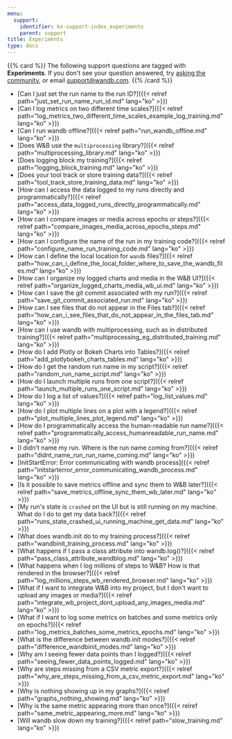 ```yaml
---
menu:
  support:
    identifier: ko-support-index_experiments
    parent: support
title: Experiments
type: docs
---
```


{{% card %}}
The following support questions are tagged with <b>Experiments</b>. If you don't see 
your question answered, try [asking the community](https://community.wandb.ai/), 
or email [support@wandb.com](mailto:support@wandb.com).
{{% /card %}}

- [Can I just set the run name to the run ID?]({{< relref path="just_set_run_name_run_id.md" lang="ko" >}})
- [Can I log metrics on two different time scales?]({{< relref path="log_metrics_two_different_time_scales_example_log_training.md" lang="ko" >}})
- [Can I run wandb offline?]({{< relref path="run_wandb_offline.md" lang="ko" >}})
- [Does W&B use the `multiprocessing` library?]({{< relref path="multiprocessing_library.md" lang="ko" >}})
- [Does logging block my training?]({{< relref path="logging_block_training.md" lang="ko" >}})
- [Does your tool track or store training data?]({{< relref path="tool_track_store_training_data.md" lang="ko" >}})
- [How can I access the data logged to my runs directly and programmatically?]({{< relref path="access_data_logged_runs_directly_programmatically.md" lang="ko" >}})
- [How can I compare images or media across epochs or steps?]({{< relref path="compare_images_media_across_epochs_steps.md" lang="ko" >}})
- [How can I configure the name of the run in my training code?]({{< relref path="configure_name_run_training_code.md" lang="ko" >}})
- [How can I define the local location for `wandb` files?]({{< relref path="how_can_i_define_the_local_folder_where_to_save_the_wandb_files.md" lang="ko" >}})
- [How can I organize my logged charts and media in the W&B UI?]({{< relref path="organize_logged_charts_media_wb_ui.md" lang="ko" >}})
- [How can I save the git commit associated with my run?]({{< relref path="save_git_commit_associated_run.md" lang="ko" >}})
- [How can I see files that do not appear in the Files tab?]({{< relref path="how_can_i_see_files_that_do_not_appear_in_the_files_tab.md" lang="ko" >}})
- [How can I use wandb with multiprocessing, such as in distributed training?]({{< relref path="multiprocessing_eg_distributed_training.md" lang="ko" >}})
- [How do I add Plotly or Bokeh Charts into Tables?]({{< relref path="add_plotlybokeh_charts_tables.md" lang="ko" >}})
- [How do I get the random run name in my script?]({{< relref path="random_run_name_script.md" lang="ko" >}})
- [How do I launch multiple runs from one script?]({{< relref path="launch_multiple_runs_one_script.md" lang="ko" >}})
- [How do I log a list of values?]({{< relref path="log_list_values.md" lang="ko" >}})
- [How do I plot multiple lines on a plot with a legend?]({{< relref path="plot_multiple_lines_plot_legend.md" lang="ko" >}})
- [How do I programmatically access the human-readable run name?]({{< relref path="programmatically_access_humanreadable_run_name.md" lang="ko" >}})
- [I didn't name my run. Where is the run name coming from?]({{< relref path="didnt_name_run_run_name_coming.md" lang="ko" >}})
- [InitStartError: Error communicating with wandb process]({{< relref path="initstarterror_error_communicating_wandb_process.md" lang="ko" >}})
- [Is it possible to save metrics offline and sync them to W&B later?]({{< relref path="save_metrics_offline_sync_them_wb_later.md" lang="ko" >}})
- [My run's state is `crashed` on the UI but is still running on my machine. What do I do to get my data back?]({{< relref path="runs_state_crashed_ui_running_machine_get_data.md" lang="ko" >}})
- [What does wandb.init do to my training process?]({{< relref path="wandbinit_training_process.md" lang="ko" >}})
- [What happens if I pass a class attribute into wandb.log()?]({{< relref path="pass_class_attribute_wandblog.md" lang="ko" >}})
- [What happens when I log millions of steps to W&B? How is that rendered in the browser?]({{< relref path="log_millions_steps_wb_rendered_browser.md" lang="ko" >}})
- [What if I want to integrate W&B into my project, but I don't want to upload any images or media?]({{< relref path="integrate_wb_project_dont_upload_any_images_media.md" lang="ko" >}})
- [What if I want to log some metrics on batches and some metrics only on epochs?]({{< relref path="log_metrics_batches_some_metrics_epochs.md" lang="ko" >}})
- [What is the difference between wandb.init modes?]({{< relref path="difference_wandbinit_modes.md" lang="ko" >}})
- [Why am I seeing fewer data points than I logged?]({{< relref path="seeing_fewer_data_points_logged.md" lang="ko" >}})
- [Why are steps missing from a CSV metric export?]({{< relref path="why_are_steps_missing_from_a_csv_metric_export.md" lang="ko" >}})
- [Why is nothing showing up in my graphs?]({{< relref path="graphs_nothing_showing.md" lang="ko" >}})
- [Why is the same metric appearing more than once?]({{< relref path="same_metric_appearing_more.md" lang="ko" >}})
- [Will wandb slow down my training?]({{< relref path="slow_training.md" lang="ko" >}})